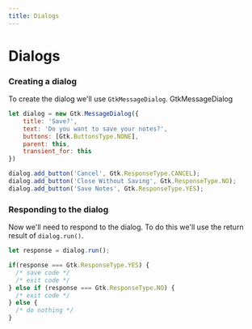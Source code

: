 ```yaml
---
title: Dialogs
---
```


# Dialogs

### Creating a dialog

To create the dialog we'll use `GtkMessageDialog`. GtkMessageDialog 

```js
let dialog = new Gtk.MessageDialog({
    title: 'Save?',
    text: 'Do you want to save your notes?',
    buttons: [Gtk.ButtonsType.NONE],
    parent: this,
    transient_for: this
})

dialog.add_button('Cancel', Gtk.ResponseType.CANCEL);
dialog.add_button('Close Without Saving', Gtk.ResponseType.NO);
dialog.add_button('Save Notes', Gtk.ResponseType.YES);
```

### Responding to the dialog

Now we'll need to respond to the dialog. To do this we'll use the return result of `dialog.run()`.

```js
let response = dialog.run();

if(response === Gtk.ResponseType.YES) {
  /* save code */
  /* exit code */
} else if (response === Gtk.ResponseType.NO) {
  /* exit code */
} else {
  /* do nothing */
}
```
